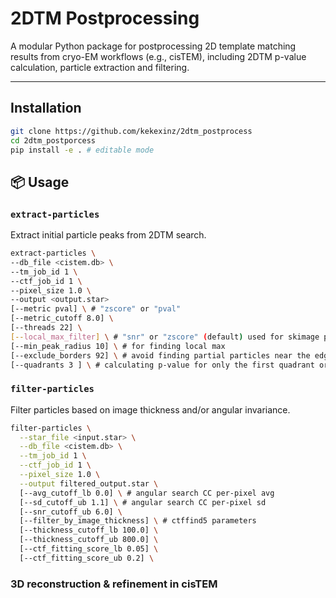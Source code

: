 # 2DTM Postprocessing

A modular Python package for postprocessing 2D template matching results from cryo-EM workflows (e.g., cisTEM), including 2DTM p-value calculation, particle extraction and filtering.

---

## Installation

```bash
git clone https://github.com/kekexinz/2dtm_postprocess
cd 2dtm_postporcess
pip install -e . # editable mode
```

## 📦 Usage

### `extract-particles`
Extract initial particle peaks from 2DTM search.
```bash
extract-particles \ 
--db_file <cistem.db> \
--tm_job_id 1 \
--ctf_job_id 1 \
--pixel_size 1.0 \
--output <output.star>
[--metric pval] \ # "zscore" or "pval"
[--metric_cutoff 8.0] \
[--threads 22] \
[--local_max_filter] \ # "snr" or "zscore" (default) used for skimage peak_local_max
[--min_peak_radius 10] \ # for finding local max
[--exclude_borders 92] \ # avoid finding partial particles near the edge of the image
[--quadrants 3 ] \ # calculating p-value for only the first quadrant or quadrant 1,2,4 (small proteins) 

```

### `filter-particles`

Filter particles based on image thickness and/or angular invariance.

```bash
filter-particles \
  --star_file <input.star> \
  --db_file <cistem.db> \
  --tm_job_id 1 \
  --ctf_job_id 1 \
  --pixel_size 1.0 \
  --output filtered_output.star \
  [--avg_cutoff_lb 0.0] \ # angular search CC per-pixel avg
  [--sd_cutoff_ub 1.1] \ # angular search CC per-pixel sd
  [--snr_cutoff_ub 6.0] \ 
  [--filter_by_image_thickness] \ # ctffind5 parameters
  [--thickness_cutoff_lb 100.0] \
  [--thickness_cutoff_ub 800.0] \
  [--ctf_fitting_score_lb 0.05] \
  [--ctf_fitting_score_ub 0.2] \
```

### 3D reconstruction & refinement in cisTEM
